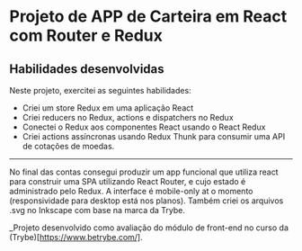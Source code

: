# Projeto de APP de Carteira em React com Router e Redux

## Habilidades desenvolvidas

Neste projeto, exercitei as seguintes habilidades:

  * Criei um store Redux em uma aplicação React
  * Criei reducers no Redux, actions e dispatchers no Redux
  * Conectei o Redux aos componentes React usando o React Redux
  * Criei actions assíncronas usando Redux Thunk para  consumir uma API de cotações de moedas.

---

No final das contas consegui produzir um app funcional que utiliza react para construir uma SPA utilizando React Router, e cujo estado é administrado pelo Redux. A interface é mobile-only at o momento (responsividade para desktop está nos planos). Também criei os arquivos .svg no Inkscape com base na marca da Trybe.

_Projeto desenvolvido como avaliação do módulo de front-end no curso da (Trybe)[https://www.betrybe.com/].
